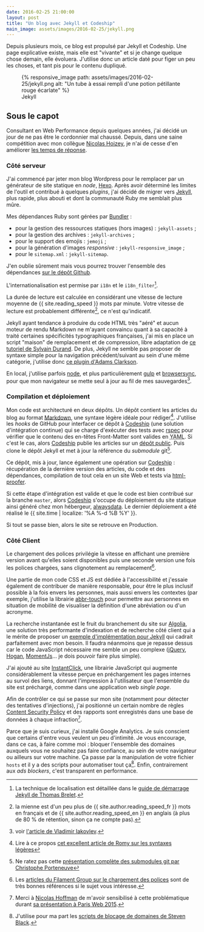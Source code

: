 ```yaml
---
date: 2016-02-25 21:00:00
layout: post
title: "Un blog avec Jekyll et Codeship"
main_image: assets/images/2016-02-25/jekyll.png
---
```


Depuis plusieurs mois, ce blog est propulsé par Jekyll et Codeship. Une page explicative existe, mais elle est "vivante" et si je change quelque chose demain, elle évoluera. J'utilise donc un article daté pour figer un peu les choses, et tant pis pour le contenu dupliqué.

<figure>
      {% responsive_image path: assets/images/2016-02-25/jekyll.png alt: "Un tube à essai rempli d'une potion pétillante rouge écarlate" %}
  <figcaption>Jekyll</figcaption>
</figure>

<!-- more -->

## Sous le capot

Consultant en Web Performance depuis quelques années, j'ai décidé un jour de ne pas être le cordonnier mal chaussé. Depuis, dans une saine compétition avec mon collègue [Nicolas Hoizey](http://nicolas-hoizey.com/), je n'ai de cesse d'en améliorer [les temps de réponse](http://www.webpagetest.org/testlog.php?days=365&filter=borisschapira.com&all=on "Tests de performance WebPageTest lancés sur ce site").

### Côté serveur

J'ai commencé par jeter mon blog Wordpress pour le remplacer par un générateur de site statique en <i lang="en">node</i>, [Hexo](https://github.com/hexojs/hexo). Après avoir déterminé les limites de l'outil et contribué à quelques <i lang="en">plugins</i>, j'ai décidé de migrer vers [Jekyll](https://jekyllrb.com/), plus rapide, plus abouti et dont la communauté Ruby me semblait plus mûre.

Mes dépendances Ruby sont gérées par [Bundler](http://bundler.io/) :

* pour la gestion des ressources statiques (hors images) : `jekyll-assets` ;
* pour la gestion des archives : `jekyll-archives` ;
* pour le support des emojis : `jemoji` ;
* pour la génération d'images <i lang="en">responsive</i> : `jekyll-responsive_image` ;
* pour le `sitemap.xml` : `jekyll-sitemap`.

J'en oublie sûrement mais vous pourrez trouver l'ensemble des dépendances [sur le dépôt Github](https://github.com/borisschapira/jekyll/blob/master/Gemfile "Squelette Jekyll de BorisSchapira.com").

L'internationalisation est permise par `i18n` et le `i18n_filter`[^2].

[^2]: La technique de localisation est détaillée dans le [guide de démarrage Jekyll de Thomas Brelet](http://www.toam.fr/20-05-2013-guide-demarrage-jekyll/#localiser-jekyll).

La durée de lecture est calculée en considérant une vitesse de lecture moyenne de {{ site.reading_speed }} mots par minute. Votre vitesse de lecture est probablement différente[^rs], ce n'est qu'indicatif.

[^rs]: la mienne est d'un peu plus de {{ site.author.reading_speed_fr }} mots en français et de {{ site.author.reading_speed_en }} en anglais (à plus de 80 % de rétention, sinon ça ne compte pas).

Jekyll ayant tendance à produire du code HTML très "aéré" et aucun moteur de rendu Markdown ne m'ayant convaincu quant à sa capacité à traité certaines spécificités typographiques françaises, j'ai mis en place un script "maison" de remplacement et de compression, libre adaptation de [ce tutoriel de Sylvain Durand](https://www.sylvaindurand.org/ameliorer-la-typographie-avec-jekyll/ "Améliorer la typographie avec Jekyll"). De plus, Jekyll ne semble pas proposer de syntaxe simple pour la navigation précédent/suivant au sein d'une même catégorie, j'utilise donc [ce plugin d'Adams Clarkson](http://ajclarkson.co.uk/blog/jekyll-category-post-navigation/ "Jekyll Post Navigation Within a Category").

En local, j'utilise parfois [node](https://nodejs.org/), et plus particulièrement [gulp](http://gulpjs.com/) et [browsersync](http://www.browsersync.io/), pour que mon navigateur se mette seul à jour au fil de mes sauvegardes[^5].

[^5]: voir [l'article de Vladimir Iakovlev](https://nvbn.github.io/2015/06/19/jekyll-browsersync/ "Add live reloading to Jekyll with Gulp and Browsersync").

### Compilation et déploiement

Mon code est architecturé en deux dépôts. Un dépôt contient les articles du blog au format [Markdown](https://fr.wikipedia.org/wiki/Markdown), une syntaxe légère idéale pour rédiger[^3]. J'utilise les <i lang="en">hooks</i> de GitHub pour interfacer ce dépôt à [Codeship](https://codeship.com/) (une solution d'intégration continue) qui se charge d'exécuter des tests avec [rspec](http://rspec.info/) pour vérifier que le contenu des en-têtes Front-Matter sont valides en <abbr lang="en" title="YAML Ain't Markup Language">YAML</abbr>. Si c'est le cas, alors [Codeship](https://codeship.com/) publie les articles sur un [dépôt public](https://github.com/borisschapira/blog). Puis clone le dépôt Jekyll et met à jour la référence du <i lang="en">submodule</i> git[^4].

Ce dépôt, mis à jour, lance également une opération sur [Codeship](https://codeship.com/) : récupération de la dernière version des articles, du code et des dépendances, compilation de tout cela en un site Web et tests via [html-proofer](https://github.com/gjtorikian/html-proofer).

Si cette étape d'intégration est valide et que le code est bien contribué sur la branche `master`, alors [Codeship](https://codeship.com/) s'occupe du déploiement du site statique ainsi généré chez mon hébergeur, <a href="https://www.alwaysdata.com/">alwaysdata</a>. Le dernier déploiement a été réalisé le {{ site.time | localize: '%A %-d %B %Y' }}.

[^3]: Lire à ce propos [cet excellent article de Romy sur les syntaxes légères](http://romy.tetue.net/syntaxes-legeres-pour-rediger)

[^4]: Ne ratez pas cette [présentation complète des submodules git par Christophe Porteneuve](http://www.git-attitude.fr/2014/12/31/git-submodules/)

Si tout se passe bien, alors le site se retrouve en Production.

### Côté Client

Le chargement des polices privilégie la vitesse en affichant une première version avant qu'elles soient disponibles puis une seconde version une fois les polices chargées, sans clignotement au remplacement[^font].

[^font]: Les [articles du Filament Group sur le chargement des polices](https://www.filamentgroup.com/lab/font-events.html) sont de très bonnes références si le sujet vous intéresse.

Une partie de mon code CSS et JS est dédiée à l'accessibilité et j'essaie également de contribuer de manière responsable, pour être le plus inclusif possible à la fois envers les personnes, mais aussi envers les contextes (par exemple, j'utilise la librairie [abbr-touch](http://www.growingwiththeweb.com/2014/09/making-abbr-elements-touch-accessible.html) pour permettre aux personnes en situation de mobilité de visualiser la définition d'une abréviation ou d'un acronyme.

La recherche instantanée est le fruit du branchement du site sur [Algolia](https://www.algolia.com/), une solution très performante d'indexation et de recherche côté client qui a le mérite de proposer un [exemple d'implémentation pour Jekyll](https://blog.algolia.com/instant-search-blog-documentation-jekyll-plugin/ "Add instant search to your blog or documentation using our Jekyll plugin") qui cadrait parfaitement avec mon besoin. Il faudra néanmoins que je repasse dessus car le code JavaScript nécessaire me semble un peu complexe ([jQuery](https://jquery.com/), [Hogan](http://twitter.github.io/hogan.js/), [MomentJs](http://momentjs.com/)… je dois pouvoir faire plus simple).

J'ai ajouté au site [InstantClick](http://instantclick.io/), une librairie JavaScript qui augmente considérablement la vitesse perçue en préchargement les pages internes au survol des liens, donnant l'impression à l'utilisateur que l'ensemble du site est préchargé, comme dans une application web <i lang="en">single page</i>.

Afin de contrôler ce qui se passe sur mon site (notamment pour détecter des tentatives d'injections), j'ai positionné un certain nombre de règles [Content Security Policy](https://developer.mozilla.org/fr/docs/S%C3%A9curit%C3%A9/CSP) et des rapports sont enregistrés dans une base de données à chaque infraction[^7].

[^7]: Merci à [Nicolas Hoffman](https://twitter.com/Nico3333fr) de m'avoir sensibilisé à cette problématique durant [sa présentation à Paris Web 2015](http://www.nicolas-hoffmann.net/content-security-policy-parisweb-2015/ "CSP: Content Security Policy").

Parce que je suis curieux, j'ai installé Google Analytics. Je suis conscient que certains d'entre vous veulent un peu d'intimité. Je vous encourage, dans ce cas, à faire comme moi : bloquer l'ensemble des domaines auxquels vous ne souhaitez pas faire confiance, au sein de votre navigateur ou ailleurs sur votre machine. Ça passe par la manipulation de votre fichier `hosts` et il y a des scripts pour automatiser tout ça[^6]. Enfin, contrairement aux <i lang="en">ads blockers</i>, c'est transparent en performance.

[^6]: J'utilise pour ma part les [scripts de blocage de domaines de Steven Black](https://github.com/StevenBlack/hosts).
